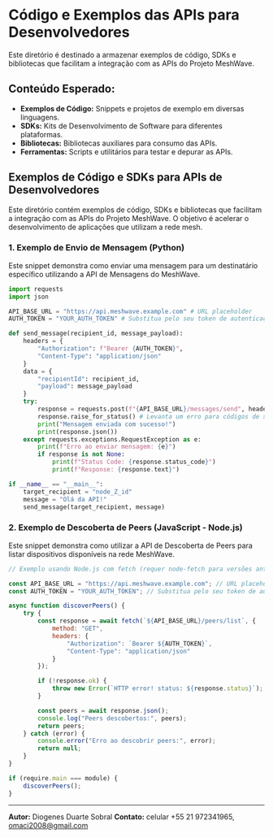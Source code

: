 
# Código e Exemplos das APIs para Desenvolvedores

Este diretório é destinado a armazenar exemplos de código, SDKs e bibliotecas que facilitam a integração com as APIs do Projeto MeshWave.

## Conteúdo Esperado:

*   **Exemplos de Código:** Snippets e projetos de exemplo em diversas linguagens.
*   **SDKs:** Kits de Desenvolvimento de Software para diferentes plataformas.
*   **Bibliotecas:** Bibliotecas auxiliares para consumo das APIs.
*   **Ferramentas:** Scripts e utilitários para testar e depurar as APIs.




## Exemplos de Código e SDKs para APIs de Desenvolvedores

Este diretório contém exemplos de código, SDKs e bibliotecas que facilitam a integração com as APIs do Projeto MeshWave. O objetivo é acelerar o desenvolvimento de aplicações que utilizam a rede mesh.

### 1. Exemplo de Envio de Mensagem (Python)

Este snippet demonstra como enviar uma mensagem para um destinatário específico utilizando a API de Mensagens do MeshWave.

```python
import requests
import json

API_BASE_URL = "https://api.meshwave.example.com" # URL placeholder
AUTH_TOKEN = "YOUR_AUTH_TOKEN" # Substitua pelo seu token de autenticação

def send_message(recipient_id, message_payload):
    headers = {
        "Authorization": f"Bearer {AUTH_TOKEN}",
        "Content-Type": "application/json"
    }
    data = {
        "recipientId": recipient_id,
        "payload": message_payload
    }
    try:
        response = requests.post(f"{API_BASE_URL}/messages/send", headers=headers, data=json.dumps(data))
        response.raise_for_status() # Levanta um erro para códigos de status HTTP ruins (4xx ou 5xx)
        print("Mensagem enviada com sucesso!")
        print(response.json())
    except requests.exceptions.RequestException as e:
        print(f"Erro ao enviar mensagem: {e}")
        if response is not None:
            print(f"Status Code: {response.status_code}")
            print(f"Response: {response.text}")

if __name__ == "__main__":
    target_recipient = "node_Z_id"
    message = "Olá da API!"
    send_message(target_recipient, message)
```

### 2. Exemplo de Descoberta de Peers (JavaScript - Node.js)

Este snippet demonstra como utilizar a API de Descoberta de Peers para listar dispositivos disponíveis na rede MeshWave.

```javascript
// Exemplo usando Node.js com fetch (requer node-fetch para versões antigas do Node)

const API_BASE_URL = "https://api.meshwave.example.com"; // URL placeholder
const AUTH_TOKEN = "YOUR_AUTH_TOKEN"; // Substitua pelo seu token de autenticação

async function discoverPeers() {
    try {
        const response = await fetch(`${API_BASE_URL}/peers/list`, {
            method: "GET",
            headers: {
                "Authorization": `Bearer ${AUTH_TOKEN}`,
                "Content-Type": "application/json"
            }
        });

        if (!response.ok) {
            throw new Error(`HTTP error! status: ${response.status}`);
        }

        const peers = await response.json();
        console.log("Peers descobertos:", peers);
        return peers;
    } catch (error) {
        console.error("Erro ao descobrir peers:", error);
        return null;
    }
}

if (require.main === module) {
    discoverPeers();
}
```

---

**Autor:** Diogenes Duarte Sobral
**Contato:** celular +55 21 972341965, omaci2008@gmail.com


